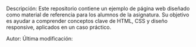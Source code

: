 Descripción:
Este repositorio contiene un ejemplo de página web diseñado como material de referencia para los alumnos de la asignatura. 
Su objetivo es ayudar a comprender conceptos clave de HTML, CSS y diseño responsive, aplicados en un caso práctico.

Autor:
Última modificación: 
